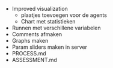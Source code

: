 - Improved visualization
    - plaatjes toevoegen voor de agents
    - Chart met statistieken
- Runnen met verschillene variabelen
- Comments afmaken
- Graphs maken
- Param sliders maken in server
- PROCESS.md
- ASSESSMENT.md